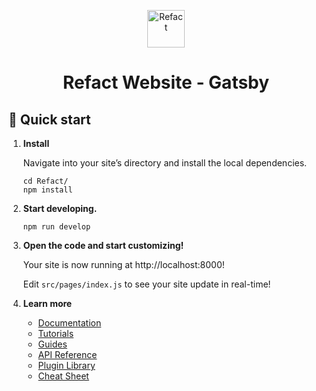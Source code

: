 <p align="center">
  <a href="https://refact.co">
    <img alt="Refact" src="https://lh3.googleusercontent.com/d/1Mu-qwTm65_8dK3805d3263_ko3zPWmtz" width="60" />
  </a>
</p>
<h1 align="center">
  Refact Website - Gatsby
</h1>

## 🚀 Quick start

1.  **Install**

    Navigate into your site’s directory and install the local dependencies.

    ```shell
    cd Refact/
    npm install
    ```

2.  **Start developing.**

    ```shell
    npm run develop
    ```

3.  **Open the code and start customizing!**

    Your site is now running at http://localhost:8000!

    Edit `src/pages/index.js` to see your site update in real-time!

4.  **Learn more**

    - [Documentation](https://www.gatsbyjs.com/docs/?utm_source=starter&utm_medium=readme&utm_campaign=minimal-starter)
    - [Tutorials](https://www.gatsbyjs.com/docs/tutorial/?utm_source=starter&utm_medium=readme&utm_campaign=minimal-starter)
    - [Guides](https://www.gatsbyjs.com/docs/how-to/?utm_source=starter&utm_medium=readme&utm_campaign=minimal-starter)
    - [API Reference](https://www.gatsbyjs.com/docs/api-reference/?utm_source=starter&utm_medium=readme&utm_campaign=minimal-starter)
    - [Plugin Library](https://www.gatsbyjs.com/plugins?utm_source=starter&utm_medium=readme&utm_campaign=minimal-starter)
    - [Cheat Sheet](https://www.gatsbyjs.com/docs/cheat-sheet/?utm_source=starter&utm_medium=readme&utm_campaign=minimal-starter)
